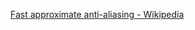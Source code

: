 
[Fast approximate anti-aliasing - Wikipedia](https://en.wikipedia.org/wiki/Fast_approximate_anti-aliasing)
